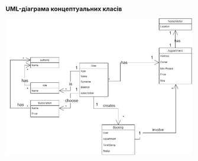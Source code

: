 ### UML-діаграма концептуальних класів

![](https://github.com/oleksandrblazhko/ai204-berislavskij/blob/laboratory-work-5/2-SoftwareDesign/2.1-UMLConceptClasses/UMLConceptClasses.jpg)
